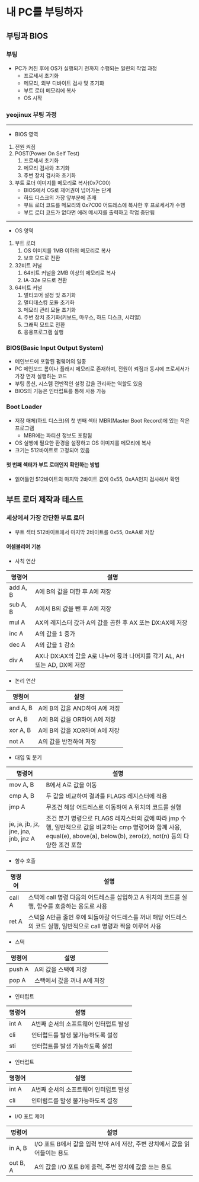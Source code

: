 # 내 PC를 부팅하자

## 부팅과 BIOS

### 부팅

* PC가 켜진 후에 OS가 실행되기 전까지 수행되는 일련의 작업 과정
  * 프로세서 초기화
  * 메모리, 외부 디바이트 검사 및 초기화
  * 부트 로더 메모리에 복사
  * OS 시작

### yeojinux 부팅 과정

---

* BIOS 영역

1. 전원 켜짐
2. POST(Power On Self Test)
   1. 프로세서 초기화
   2. 메모리 검사와 초기화
   3. 주변 장치 검사와 초기화
3. 부트 로더 이미지를 메모리로 복사(0x7C00)
   * BIOS에서 OS로 제어권이 넘어가는 단계
   * 하드 디스크의 가장 앞부분에 존재
   * 부트 로더 코드를 메모리의 0x7C00 어드레스에 복사한 후 프로세서가 수행
   * 부트 로더 코드가 없다면 에러 메시지를 출력하고 작업 중단됨

---

* OS 영역

1. 부트 로더
   1. OS 이미지를 1MB 이하의 메모리로 복사
   2. 보호 모드로 전환
2. 32비트 커널
   1. 64비트 커널을 2MB 이상의 메모리로 복사
   2. IA-32e 모드로 전환
3. 64비트 커널
   1. 멀티코어 설정 및 초기화
   2. 멀티태스킹 모듈 초기화
   3. 메모리 관리 모듈 초기화
   4. 주변 장치 초기화(키보드, 마우스, 하드 디스크, 시리얼)
   5. 그래픽 모드로 전환
   6. 응용프로그램 실행

### BIOS(Basic Input Output System)

* 메인보드에 포함된 펌웨어의 일종
* PC 메인보드 롬이나 플래시 메모리로 존재하며, 전원이 켜짐과 동시에 프로세서가 가장 먼저 실행하는 코드
* 부팅 옵션, 시스템 전반적인 설정 값을 관리하는 역할도 있음
* BIOS의 기능은 인터럽트를 통해 사용 가능

### Boot Loader

* 저장 매체(하드 디스크)의 첫 번째 섹터 MBR(Master Boot Record)에 있는 작은 프로그램
    * MBR에는 파티션 정보도 포함됨
* OS 실행에 필요한 환경을 설정하고 OS 이미지를 메모리에 복사
* 크기는 512바이트로 고정되어 있음

#### 첫 번째 섹터가 부트 로더인지 확인하는 방법

* 읽어들인 512바이트의 마지막 2바이트 값이 0x55, 0xAA인지 검사해서 확인

## 부트 로더 제작과 테스트

### 세상에서 가장 간단한 부트 로더

* 부트 섹터 512바이트에서 마지막 2바이트를 0x55, 0xAA로 저장

#### 어셈블리어 기본

* 사칙 연산

|명령어|설명|
|---|---|
|add A, B|A에 B의 값을 더한 후 A에 저장|
|sub A, B|A에서 B의 값을 뺀 후 A에 저장|
|mul A|AX의 레지스터 값과 A의 값을 곱한 후 AX 또는 DX:AX에 저장|
|inc A|A의 값을 1 중가|
|dec A|A의 값을 1 감소|
|div A|AX나 DX:AX의 값을 A로 나누어 몫과 나머지를 각기 AL, AH 또는 AD, DX에 저장|

* 논리 연산

|명령어|설명|
|---|---|
|and A, B|A에 B의 값을 AND하여 A에 저장|
|or A, B|A에 B의 값을 OR하여 A에 저장|
|xor A, B|A에 B의 값을 XOR하여 A에 저장|
|not A|A의 값을 반전하여 저장|

* 대입 및 분기

|명령어|설명|
|---|---|
|mov A, B|B에서 A로 값을 이동|
|cmp A, B|두 값을 비교하여 결과를 FLAGS 레지스터에 적용|
|jmp A|무조건 해당 어드레스로 이동하여 A 위치의 코드를 실행|
|je, ja, jb, jz, jne, jna, jnb, jnz  A|조건 분기 명령으로 FLAGS 레지스터의 값에 따라 jmp 수행, 일반적으로 값을 비교하는 cmp 명령어와 함께 사용, equal(e), above(a), below(b), zero(z), not(n) 등의 다양한 조건 포함|

* 함수 호출

|명령어|설명|
|---|---|
|call A|스택에 call 명령 다음의 어드레스를 삽입하고 A 위치의 코드를 실행, 함수를 호출하는 용도로 사용|
|ret A|스택을 A만큼 줄인 후에 되돌아갈 어드레스를 꺼내 해당 어드레스의 코드 실행, 일반적으로 call 명령과 짝을 이루어 사용|

* 스택

|명령어|설명|
|---|---|
|push A|A의 값을 스택에 저장|
|pop A|스택에서 값을 꺼내 A에 저장|

* 인터럽트

|명령어|설명|
|---|---|
|int A|A번째 순서의 소프트웨어 인터럽트 발생|
|cli|인터럽트를 발생 불가능하도록 설정|
|sti|인터럽트를 발생 가능하도록 설정|

* 인터럽트

|명령어|설명|
|---|---|
|int A|A번째 순서의 소프트웨어 인터럽트 발생|
|cli|인터럽트를 발생 불가능하도록 설정|

* I/O 포트 제어

|명령어|설명|
|---|---|
|in A, B|I/O 포트 B에서 값을 입력 받아 A에 저장, 주변 장치에서 값을 읽어들이는 용도|
|out B, A|A의 값을 I/O 포트 B에 출력, 주변 장치에 값을 쓰는 용도|
